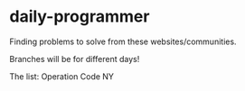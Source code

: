 # daily-programmer

Finding problems to solve from these websites/communities.

Branches will be for different days!

The list:
Operation Code NY
